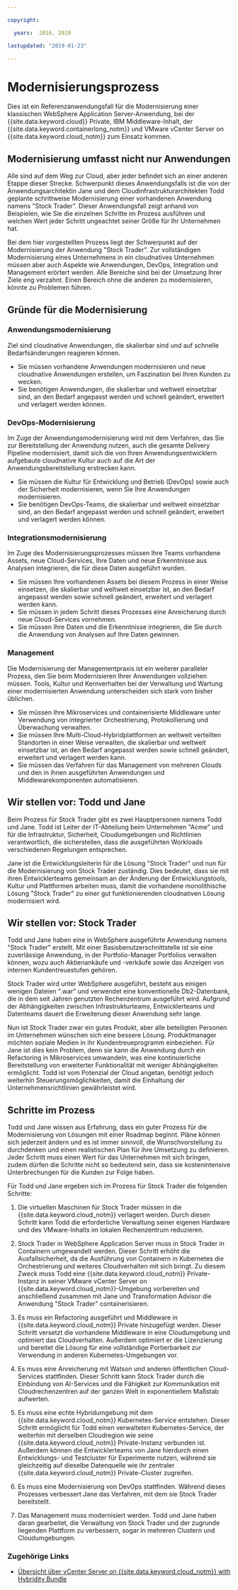 ```yaml
---

copyright:

  years:  2016, 2019

lastupdated: "2019-01-23"

---
```


# Modernisierungsprozess

Dies ist ein Referenzanwendungsfall für die Modernisierung einer klassischen WebSphere Application Server-Anwendung, bei der {{site.data.keyword.cloud}} Private, IBM Middleware-Inhalt, der {{site.data.keyword.containerlong_notm}} und VMware vCenter Server on {{site.data.keyword.cloud_notm}} zum Einsatz kommen.

## Modernisierung umfasst nicht nur Anwendungen

Alle sind auf dem Weg zur Cloud, aber jeder befindet sich an einer anderen Etappe dieser Strecke. Schwerpunkt dieses Anwendungsfalls ist die von der Anwendungsarchitektin Jane und dem Cloudinfrastrukturarchitekten Todd geplante schrittweise Modernisierung einer vorhandenen Anwendung namens "Stock Trader". Dieser Anwendungsfall zeigt anhand von Beispielen, wie Sie die einzelnen Schritte im Prozess ausführen und welchen Wert jeder Schritt ungeachtet seiner Größe für Ihr Unternehmen hat.

Bei dem hier vorgestellten Prozess liegt der Schwerpunkt auf der Modernisierung der Anwendung "Stock Trader". Zur vollständigen Modernisierung eines Unternehmens in ein cloudnatives Unternehmen müssen aber auch Aspekte wie Anwendungen, DevOps, Integration und Management erörtert werden. Alle Bereiche sind bei der Umsetzung Ihrer Ziele eng verzahnt. Einen Bereich ohne die anderen zu modernisieren, könnte zu Problemen führen.

## Gründe für die Modernisierung

### Anwendungsmodernisierung

Ziel sind cloudnative Anwendungen, die skalierbar sind und auf schnelle Bedarfsänderungen reagieren können.

* Sie müssen vorhandene Anwendungen modernisieren und neue cloudnative Anwendungen erstellen, um Faszination bei Ihren Kunden zu wecken.
* Sie benötigen Anwendungen, die skalierbar und weltweit einsetzbar sind, an den Bedarf angepasst werden und schnell geändert, erweitert und verlagert werden können.

### DevOps-Modernisierung

Im Zuge der Anwendungsmodernisierung wird mit dem Verfahren, das Sie zur Bereitstellung der Anwendung nutzen, auch die gesamte Delivery Pipeline modernisiert, damit sich die von Ihren Anwendungsentwicklern aufgebaute cloudnative Kultur auch auf die Art der Anwendungsbereitstellung erstrecken kann.

* Sie müssen die Kultur für Entwicklung und Betrieb (DevOps) sowie auch der Sicherheit modernisieren, wenn Sie Ihre Anwendungen modernisieren.
* Sie benötigen DevOps-Teams, die skalierbar und weltweit einsetzbar sind, an den Bedarf angepasst werden und schnell geändert, erweitert und verlagert werden können.

###  Integrationsmodernisierung

Im Zuge des Modernisierungsprozesses müssen Ihre Teams vorhandene Assets, neue Cloud-Services, Ihre Daten und neue Erkenntnisse aus Analysen integrieren, die für diese Daten ausgeführt wurden.

* Sie müssen Ihre vorhandenen Assets bei diesem Prozess in einer Weise einsetzen, die skalierbar und weltweit einsetzbar ist, an den Bedarf angepasst werden sowie schnell geändert, erweitert und verlagert werden kann.
* Sie müssen in jedem Schritt dieses Prozesses eine Anreicherung durch neue Cloud-Services vornehmen.
* Sie müssen Ihre Daten und die Erkenntnisse integrieren, die Sie durch die Anwendung von Analysen auf Ihre Daten gewinnen.

### Management

Die Modernisierung der Managementpraxis ist ein weiterer paralleler Prozess, den Sie beim Modernisieren Ihrer Anwendungen vollziehen müssen. Tools, Kultur und Kernverhalten bei der Verwaltung und Wartung einer modernisierten Anwendung unterscheiden sich stark vom bisher üblichen.

* Sie müssen Ihre Mikroservices und containerisierte Middleware unter Verwendung von integrierter Orchestrierung, Protokollierung und Überwachung verwalten.
* Sie müssen Ihre Multi-Cloud-Hybridplattformen an weltweit verteilten Standorten in einer Weise verwalten, die skalierbar und weltweit einsetzbar ist, an den Bedarf angepasst werden sowie schnell geändert, erweitert und verlagert werden kann.
* Sie müssen das Verfahren für das Management von mehreren Clouds und den in ihnen ausgeführten Anwendungen und Middlewarekomponenten automatisieren.

## Wir stellen vor: Todd und Jane

Beim Prozess für Stock Trader gibt es zwei Hauptpersonen namens Todd und Jane. Todd ist Leiter der IT-Abteilung beim Unternehmen "Acme" und für die Infrastruktur, Sicherheit, Cloudumgebungen und Richtlinien verantwortlich, die sicherstellen, dass die ausgeführten Workloads verschiedenen Regelungen entsprechen.

Jane ist die Entwicklungsleiterin für die Lösung "Stock Trader" und nun für die Modernisierung von Stock Trader zuständig. Dies bedeutet, dass sie mit ihren Entwicklerteams gemeinsam an der Änderung der Entwicklungstools, Kultur und Plattformen arbeiten muss, damit die vorhandene monolithische Lösung "Stock Trader" zu einer gut funktionierenden cloudnativen Lösung modernisiert wird.

## Wir stellen vor: Stock Trader

Todd und Jane haben eine in WebSphere ausgeführte Anwendung namens "Stock Trader" erstellt. Mit einer Basisbenutzerschnittstelle ist sie eine zuverlässige Anwendung, in der Portfolio-Manager Portfolios verwalten können, wozu auch Aktienankäufe und -verkäufe sowie das Anzeigen von internen Kundentreuestufen gehören.

Stock Trader wird unter WebSphere ausgeführt, besteht aus einigen wenigen Dateien ".war" und verwendet eine konventionelle Db2-Datenbank, die in dem seit Jahren genutzten Rechenzentrum ausgeführt wird. Aufgrund der Abhängigkeiten zwischen Infrastrukturteams, Entwicklerteams und Datenteams dauert die Erweiterung dieser Anwendung sehr lange.

Nun ist Stock Trader zwar ein gutes Produkt, aber alle beteiligten Personen im Unternehmen wünschen sich eine bessere Lösung. Produktmanager möchten soziale Medien in ihr Kundentreueprogramm einbeziehen. Für Jane ist dies kein Problem, denn sie kann die Anwendung durch ein Refactoring in Mikroservices umwandeln, was eine kontinuierliche Bereitstellung von erweiterter Funktionalität mit weniger Abhängigkeiten ermöglicht. Todd ist vom Potenzial der Cloud angetan, benötigt jedoch weiterhin Steuerungsmöglichkeiten, damit die Einhaltung der Unternehmensrichtlinien gewährleistet wird.

## Schritte im Prozess

Todd und Jane wissen aus Erfahrung, dass ein guter Prozess für die Modernisierung von Lösungen mit einer Roadmap beginnt. Pläne können sich jederzeit ändern und es ist immer sinnvoll, die Wunschvorstellung zu durchdenken und einen realistischen Plan für ihre Umsetzung zu definieren. Jeder Schritt muss einen Wert für das Unternehmen mit sich bringen, zudem dürfen die Schritte nicht so bedeutend sein, dass sie kostenintensive Unterbrechungen für die Kunden zur Folge haben.

Für Todd und Jane ergeben sich im Prozess für Stock Trader die folgenden Schritte:
1. Die virtuellen Maschinen für Stock Trader müssen in die {{site.data.keyword.cloud_notm}} verlagert werden. Durch diesen Schritt kann Todd die erforderliche Verwaltung seiner eigenen Hardware und des VMware-Inhalts im lokalen Rechenzentrum reduzieren.

2. Stock Trader in WebSphere Application Server muss in Stock Trader in Containern umgewandelt werden. Dieser Schritt erhöht die Ausfallsicherheit, da die Ausführung von Containern in Kubernetes die Orchestrierung und weiteres Cloudverhalten mit sich bringt. Zu diesem Zweck muss Todd eine {{site.data.keyword.cloud_notm}} Private-Instanz in seiner VMware vCenter Server on {{site.data.keyword.cloud_notm}}-Umgebung vorbereiten und anschließend zusammen mit Jane und Transformation Advisor die Anwendung "Stock Trader" containerisieren.

3. Es muss ein Refactoring ausgeführt und Middleware in {{site.data.keyword.cloud_notm}} Private hinzugefügt werden. Dieser Schritt versetzt die vorhandene Middleware in eine Cloudumgebung und optimiert das Cloudverhalten. Außerdem optimiert er die Lizenzierung und bereitet die Lösung für eine vollständige Portierbarkeit zur Verwendung in anderen Kubernetes-Umgebungen vor.

4. Es muss eine Anreicherung mit Watson und anderen öffentlichen Cloud-Services stattfinden. Dieser Schritt kann Stock Trader durch die Einbindung von AI-Services und die Fähigkeit zur Kommunikation mit Cloudrechenzentren auf der ganzen Welt in exponentiellem Maßstab aufwerten.

5. Es muss eine echte Hybridumgebung mit dem {{site.data.keyword.cloud_notm}} Kubernetes-Service entstehen. Dieser Schritt ermöglicht für Todd einen verwalteten Kubernetes-Service, der weiterhin mit derselben Cloudregion wie seine {{site.data.keyword.cloud_notm}} Private-Instanz verbunden ist. Außerdem können die Entwicklerteams von Jane hierdurch einen Entwicklungs- und Testcluster für Experimente nutzen, während sie gleichzeitig auf dieselbe Datenquelle wie ihr zentraler {{site.data.keyword.cloud_notm}} Private-Cluster zugreifen.

6. Es muss eine Modernisierung von DevOps stattfinden. Während dieses Prozesses verbessert Jane das Verfahren, mit dem sie Stock Trader bereitstellt.

7. Das Management muss modernisiert werden. Todd und Jane haben daran gearbeitet, die Verwaltung von Stock Trader und der zugrunde liegenden Plattform zu verbessern, sogar in mehreren Clustern und Cloudumgebungen.

### Zugehörige Links

* [Übersicht über vCenter Server on {{site.data.keyword.cloud_notm}} with Hybridity Bundle](/docs/services/vmwaresolutions/archiref/vcs/vcs-hybridity-intro.html)
